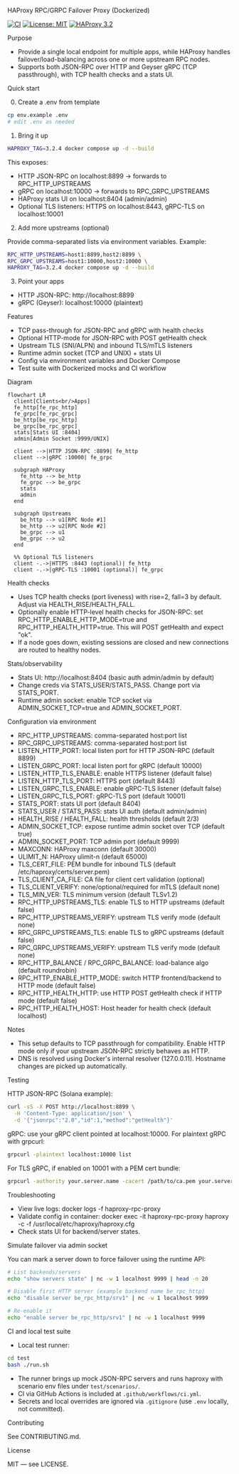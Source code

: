 HAProxy RPC/GRPC Failover Proxy (Dockerized)

[![CI](https://github.com/Zaydo123/GRPC-proxy/actions/workflows/ci.yml/badge.svg)](https://github.com/Zaydo123/GRPC-proxy/actions/workflows/ci.yml) [![License: MIT](https://img.shields.io/badge/License-MIT-blue.svg)](LICENSE) [![HAProxy 3.2](https://img.shields.io/badge/HAProxy-3.2-green.svg)](https://hub.docker.com/_/haproxy)

Purpose

- Provide a single local endpoint for multiple apps, while HAProxy handles failover/load-balancing across one or more upstream RPC nodes.
- Supports both JSON-RPC over HTTP and Geyser gRPC (TCP passthrough), with TCP health checks and a stats UI.

Quick start

0) Create a .env from template

```bash
cp env.example .env
# edit .env as needed
```

1) Bring it up

```bash
HAPROXY_TAG=3.2.4 docker compose up -d --build
```

This exposes:
- HTTP JSON-RPC on localhost:8899 → forwards to RPC_HTTP_UPSTREAMS
- gRPC on localhost:10000 → forwards to RPC_GRPC_UPSTREAMS
- HAProxy stats UI on localhost:8404 (admin/admin)
- Optional TLS listeners: HTTPS on localhost:8443, gRPC-TLS on localhost:10001

2) Add more upstreams (optional)

Provide comma-separated lists via environment variables. Example:

```bash
RPC_HTTP_UPSTREAMS=host1:8899,host2:8899 \
RPC_GRPC_UPSTREAMS=host1:10000,host2:10000 \
HAPROXY_TAG=3.2.4 docker compose up -d --build
```

3) Point your apps

- HTTP JSON-RPC: http://localhost:8899
- gRPC (Geyser): localhost:10000 (plaintext)

Features

- TCP pass-through for JSON-RPC and gRPC with health checks
- Optional HTTP-mode for JSON-RPC with POST getHealth check
- Upstream TLS (SNI/ALPN) and inbound TLS/mTLS listeners
- Runtime admin socket (TCP and UNIX) + stats UI
- Config via environment variables and Docker Compose
- Test suite with Dockerized mocks and CI workflow

Diagram

```mermaid
flowchart LR
  client[Clients<br/>Apps]
  fe_http[fe_rpc_http]
  fe_grpc[fe_rpc_grpc]
  be_http[be_rpc_http]
  be_grpc[be_rpc_grpc]
  stats[Stats UI :8404]
  admin[Admin Socket :9999/UNIX]

  client -->|HTTP JSON-RPC :8899| fe_http
  client -->|gRPC :10000| fe_grpc

  subgraph HAProxy
    fe_http --> be_http
    fe_grpc --> be_grpc
    stats
    admin
  end

  subgraph Upstreams
    be_http --> u1[RPC Node #1]
    be_http --> u2[RPC Node #2]
    be_grpc --> u1
    be_grpc --> u2
  end

  %% Optional TLS listeners
  client -.->|HTTPS :8443 (optional)| fe_http
  client -.->|gRPC-TLS :10001 (optional)| fe_grpc
```

Health checks

- Uses TCP health checks (port liveness) with rise=2, fall=3 by default. Adjust via HEALTH_RISE/HEALTH_FALL.
- Optionally enable HTTP-level health checks for JSON-RPC: set RPC_HTTP_ENABLE_HTTP_MODE=true and RPC_HTTP_HEALTH_HTTP=true. This will POST getHealth and expect "ok".
- If a node goes down, existing sessions are closed and new connections are routed to healthy nodes.

Stats/observability

- Stats UI: http://localhost:8404 (basic auth admin/admin by default)
- Change creds via STATS_USER/STATS_PASS. Change port via STATS_PORT.
- Runtime admin socket: enable TCP socket via ADMIN_SOCKET_TCP=true and ADMIN_SOCKET_PORT.

Configuration via environment

- RPC_HTTP_UPSTREAMS: comma-separated host:port list
- RPC_GRPC_UPSTREAMS: comma-separated host:port list
- LISTEN_HTTP_PORT: local listen port for HTTP JSON-RPC (default 8899)
- LISTEN_GRPC_PORT: local listen port for gRPC (default 10000)
- LISTEN_HTTP_TLS_ENABLE: enable HTTPS listener (default false)
- LISTEN_HTTP_TLS_PORT: HTTPS port (default 8443)
- LISTEN_GRPC_TLS_ENABLE: enable gRPC-TLS listener (default false)
- LISTEN_GRPC_TLS_PORT: gRPC-TLS port (default 10001)
- STATS_PORT: stats UI port (default 8404)
- STATS_USER / STATS_PASS: stats UI auth (default admin/admin)
- HEALTH_RISE / HEALTH_FALL: health thresholds (default 2/3)
- ADMIN_SOCKET_TCP: expose runtime admin socket over TCP (default true)
- ADMIN_SOCKET_PORT: TCP admin port (default 9999)
- MAXCONN: HAProxy maxconn (default 30000)
- ULIMIT_N: HAProxy ulimit-n (default 65000)
- TLS_CERT_FILE: PEM bundle for inbound TLS (default /etc/haproxy/certs/server.pem)
- TLS_CLIENT_CA_FILE: CA file for client cert validation (optional)
- TLS_CLIENT_VERIFY: none/optional/required for mTLS (default none)
- TLS_MIN_VER: TLS minimum version (default TLSv1.2)
- RPC_HTTP_UPSTREAMS_TLS: enable TLS to HTTP upstreams (default false)
- RPC_HTTP_UPSTREAMS_VERIFY: upstream TLS verify mode (default none)
- RPC_GRPC_UPSTREAMS_TLS: enable TLS to gRPC upstreams (default false)
- RPC_GRPC_UPSTREAMS_VERIFY: upstream TLS verify mode (default none)
- RPC_HTTP_BALANCE / RPC_GRPC_BALANCE: load-balance algo (default roundrobin)
- RPC_HTTP_ENABLE_HTTP_MODE: switch HTTP frontend/backend to HTTP mode (default false)
- RPC_HTTP_HEALTH_HTTP: use HTTP POST getHealth check if HTTP mode (default false)
- RPC_HTTP_HEALTH_HOST: Host header for health check (default localhost)

Notes

- This setup defaults to TCP passthrough for compatibility. Enable HTTP mode only if your upstream JSON-RPC strictly behaves as HTTP.
- DNS is resolved using Docker's internal resolver (127.0.0.11). Hostname changes are picked up automatically.

Testing

HTTP JSON-RPC (Solana example):

```bash
curl -sS -X POST http://localhost:8899 \
  -H 'Content-Type: application/json' \
  -d '{"jsonrpc":"2.0","id":1,"method":"getHealth"}'
```

gRPC: use your gRPC client pointed at localhost:10000. For plaintext gRPC with grpcurl:

```bash
grpcurl -plaintext localhost:10000 list
```

For TLS gRPC, if enabled on 10001 with a PEM cert bundle:

```bash
grpcurl -authority your.server.name -cacert /path/to/ca.pem your.server.name:10001 list
```

Troubleshooting

- View live logs: docker logs -f haproxy-rpc-proxy
- Validate config in container: docker exec -it haproxy-rpc-proxy haproxy -c -f /usr/local/etc/haproxy/haproxy.cfg
- Check stats UI for backend/server states.

Simulate failover via admin socket

You can mark a server down to force failover using the runtime API:

```bash
# List backends/servers
echo "show servers state" | nc -w 1 localhost 9999 | head -n 20

# Disable first HTTP server (example backend name be_rpc_http)
echo "disable server be_rpc_http/srv1" | nc -w 1 localhost 9999

# Re-enable it
echo "enable server be_rpc_http/srv1" | nc -w 1 localhost 9999
```

CI and local test suite

- Local test runner:

```bash
cd test
bash ./run.sh
```

- The runner brings up mock JSON-RPC servers and runs haproxy with scenario env files under `test/scenarios/`.
- CI via GitHub Actions is included at `.github/workflows/ci.yml`.
- Secrets and local overrides are ignored via `.gitignore` (use `.env` locally, not committed).

Contributing

See CONTRIBUTING.md.

License

MIT — see LICENSE.

